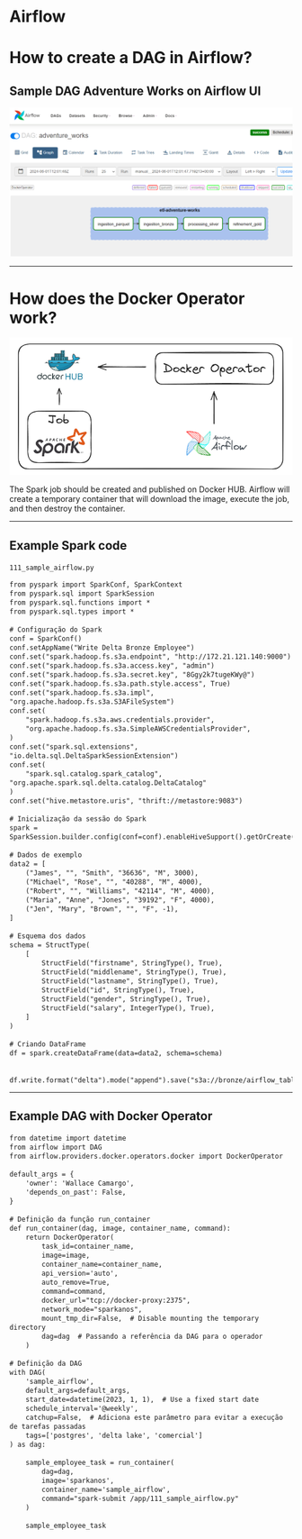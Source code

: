 # Airflow


# How to create a DAG in Airflow?

## Sample DAG Adventure Works on Airflow UI
![Adventure Works DAG](./assets/dag_adventure_works.png)


------------------------------------------------------------------

# How does the Docker Operator work?
![Docker Operator](./assets/docker_operator.png)

The Spark job should be created and published on Docker HUB. Airflow will create a temporary container that will download the image, execute the job, and then destroy the container.

------------------------------------------------------------------

## Example Spark code 

```111_sample_airflow.py```

```
from pyspark import SparkConf, SparkContext
from pyspark.sql import SparkSession
from pyspark.sql.functions import *
from pyspark.sql.types import *

# Configuração do Spark
conf = SparkConf()
conf.setAppName("Write Delta Bronze Employee")
conf.set("spark.hadoop.fs.s3a.endpoint", "http://172.21.121.140:9000")
conf.set("spark.hadoop.fs.s3a.access.key", "admin")
conf.set("spark.hadoop.fs.s3a.secret.key", "8Ggy2k7tugeKWy@")
conf.set("spark.hadoop.fs.s3a.path.style.access", True)
conf.set("spark.hadoop.fs.s3a.impl", "org.apache.hadoop.fs.s3a.S3AFileSystem")
conf.set(
    "spark.hadoop.fs.s3a.aws.credentials.provider",
    "org.apache.hadoop.fs.s3a.SimpleAWSCredentialsProvider",
)
conf.set("spark.sql.extensions", "io.delta.sql.DeltaSparkSessionExtension")
conf.set(
    "spark.sql.catalog.spark_catalog", "org.apache.spark.sql.delta.catalog.DeltaCatalog"
)
conf.set("hive.metastore.uris", "thrift://metastore:9083")

# Inicialização da sessão do Spark
spark = SparkSession.builder.config(conf=conf).enableHiveSupport().getOrCreate()

# Dados de exemplo
data2 = [
    ("James", "", "Smith", "36636", "M", 3000),
    ("Michael", "Rose", "", "40288", "M", 4000),
    ("Robert", "", "Williams", "42114", "M", 4000),
    ("Maria", "Anne", "Jones", "39192", "F", 4000),
    ("Jen", "Mary", "Brown", "", "F", -1),
]

# Esquema dos dados
schema = StructType(
    [
        StructField("firstname", StringType(), True),
        StructField("middlename", StringType(), True),
        StructField("lastname", StringType(), True),
        StructField("id", StringType(), True),
        StructField("gender", StringType(), True),
        StructField("salary", IntegerType(), True),
    ]
)

# Criando DataFrame
df = spark.createDataFrame(data=data2, schema=schema)


df.write.format("delta").mode("append").save("s3a://bronze/airflow_table")
```

-----------------------------------------------------------------------------

## Example DAG with Docker Operator

```
from datetime import datetime
from airflow import DAG
from airflow.providers.docker.operators.docker import DockerOperator

default_args = {
    'owner': 'Wallace Camargo',
    'depends_on_past': False,
}

# Definição da função run_container
def run_container(dag, image, container_name, command):
    return DockerOperator(
        task_id=container_name,
        image=image,
        container_name=container_name,
        api_version='auto',
        auto_remove=True,
        command=command,
        docker_url="tcp://docker-proxy:2375",
        network_mode="sparkanos",
        mount_tmp_dir=False,  # Disable mounting the temporary directory
        dag=dag  # Passando a referência da DAG para o operador
    )

# Definição da DAG
with DAG(
    'sample_airflow',
    default_args=default_args,
    start_date=datetime(2023, 1, 1),  # Use a fixed start date
    schedule_interval='@weekly',
    catchup=False,  # Adiciona este parâmetro para evitar a execução de tarefas passadas
    tags=['postgres', 'delta lake', 'comercial']
) as dag:

    sample_employee_task = run_container(
        dag=dag,
        image='sparkanos',
        container_name='sample_airflow',
        command="spark-submit /app/111_sample_airflow.py"
    )

    sample_employee_task
```